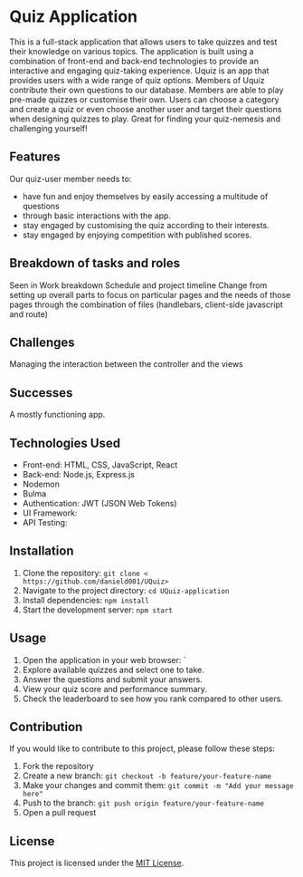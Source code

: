 # Quiz Application

This is a full-stack application that allows users to take quizzes and test their knowledge on various topics. The application is built using a combination of front-end and back-end technologies to provide an interactive and engaging quiz-taking experience.
Uquiz is an app that provides users with a wide range of quiz options.
Members of Uquiz contribute their own questions to our database. 
Members are able to play pre-made quizzes or customise their own. 
Users can choose a category and create a quiz or even choose another user and target their questions when designing quizzes to play. Great for finding your quiz-nemesis and challenging yourself!

## Features
Our quiz-user member needs to:
- have fun and enjoy themselves by easily accessing a multitude of questions 
- through basic interactions with the app.
- stay engaged by customising the quiz according to their interests.
- stay engaged by enjoying competition with published scores.

## Breakdown of tasks and roles
Seen in Work breakdown Schedule and project timeline
Change from setting up overall parts to focus on particular pages and the needs of those pages through the combination of files (handlebars, client-side javascript and route)
## Challenges
Managing the interaction between the controller and the views
## Successes
 A mostly functioning app.

## Technologies Used

- Front-end: HTML, CSS, JavaScript, React
- Back-end: Node.js, Express.js
- Nodemon
- Bulma 
- Authentication: JWT (JSON Web Tokens)
- UI Framework: 
- API Testing: 

## Installation

1. Clone the repository: `git clone < https://github.com/danield001/UQuiz>`
2. Navigate to the project directory: `cd UQuiz-application`
3. Install dependencies: `npm install`
4. Start the development server: `npm start`

## Usage

1. Open the application in your web browser: `
3. Explore available quizzes and select one to take.
4. Answer the questions and submit your answers.
5. View your quiz score and performance summary.
6. Check the leaderboard to see how you rank compared to other users.

## Contribution

If you would like to contribute to this project, please follow these steps:

1. Fork the repository
2. Create a new branch: `git checkout -b feature/your-feature-name`
3. Make your changes and commit them: `git commit -m "Add your message here"`
4. Push to the branch: `git push origin feature/your-feature-name`
5. Open a pull request

## License

This project is licensed under the [MIT License](LICENSE).
